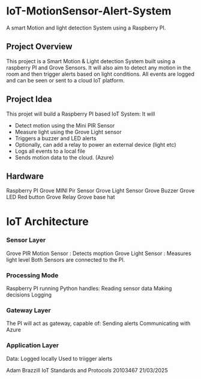 # IoT-MotionSensor-Alert-System
A smart Motion and light detection System using a Raspberry PI.


## Project Overview
This project is a Smart Motion & Light detection System built using a raspberry PI and Grove Sensors. It will also aim to detect any motion in the room and then trigger alerts based on light conditions. All events are logged and can be seen or sent to a cloud IoT platform.


## Project Idea

This projet will build a Raspberry PI based IoT System:
It will
- Detect motion using the Mini PIR Sensor
- Measure light using the Grove Light sensor
- Triggers a buzzer and LED alerts
- Optionally, can add a relay to power an external device (light etc)
- Logs all events to a local file
- Sends motion data to the cloud. (Azure)


## Hardware 

Raspberry PI
Grove MINI Pir Sensor
Grove Light Sensor
Grove Buzzer
Grove LED Red button
Grove Relay
Grove base hat


# IoT Architecture

### Sensor Layer
Grove PIR Motion Sensor : Detects moption
Grove Light Sensor : Measures light level
Both Sensors are connected to the PI.

### Processing Mode
Raspberry PI running Python handles:
Reading sensor data
Making decisions
Logging

### Gateway Layer
The PI will act as gateway, capable of:
Sending alerts
Communicating with Azure

### Application Layer
Data:
Logged locally
Used to triigger alerts


Adam Brazzill 
IoT Standards and Protocols
20103467
21/03/2025
